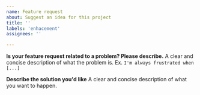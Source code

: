 ```yaml
---
name: Feature request
about: Suggest an idea for this project
title: ''
labels: 'enhacement'
assignees: ''

---
```


**Is your feature request related to a problem? Please describe.**
A clear and concise description of what the problem is. Ex. `I'm always frustrated when [...]`

**Describe the solution you'd like**
A clear and concise description of what you want to happen.